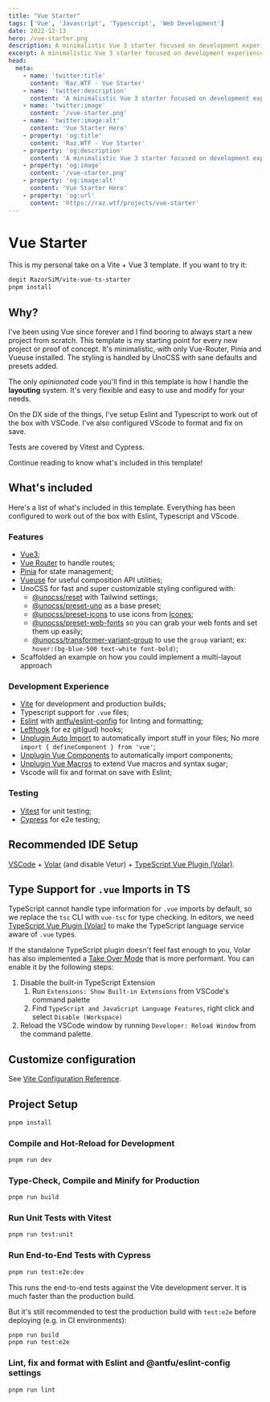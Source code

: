 ```yaml
---
title: "Vue Starter"
tags: ['Vue', 'Javascript', 'Typescript', 'Web Development']
date: 2022-12-13
hero: /vue-starter.png
description: A minimalistic Vue 3 starter focused on development experience.
excerpt: A minimalistic Vue 3 starter focused on development experience.
head:
  meta:
    - name: 'twitter:title'
      content: 'Raz.WTF - Vue Starter'
    - name: 'twitter:description'
      content: 'A minimalistic Vue 3 starter focused on development experience.'
    - name: 'twitter:image'
      content: '/vue-starter.png'
    - name: 'twitter:image:alt'
      content: 'Vue Starter Hero'
    - property: 'og:title'
      content: 'Raz.WTF - Vue Starter'
    - property: 'og:description'
      content: 'A minimalistic Vue 3 starter focused on development experience.'
    - property: 'og:image'
      content: '/vue-starter.png'
    - property: 'og:image:alt'
      content: 'Vue Starter Hero'
    - property: 'og:url'
      content: 'https://raz.wtf/projects/vue-starter'
---
```

# Vue Starter
This is my personal take on a Vite + Vue 3 template. If you want to try it:

```bash
degit RazorSiM/vite-vue-ts-starter
pnpm install
```

## Why?
I've been using Vue since forever and I find booring to always start a new project from scratch. This template is my starting point for every new project or proof of concept. It's minimalistic, with only Vue-Router, Pinia and Vueuse installed.
The styling is handled by UnoCSS with sane defaults and presets added.

The only *opinionated* code you'll find in this template is how I handle the **layouting** system. It's very flexible and easy to use and modify for your needs.

On the DX side of the things, I've setup Eslint and Typescript to work out of the box with VSCode. I've also configured VScode to format and fix on save.

Tests are covered by Vitest and Cypress.

Continue reading to know what's included in this template!

## What's included
Here's a list of what's included in this template. Everything has been configured to work out of the box with Eslint, Typescript and VScode.

### Features
- [Vue3](https://vuejs.org);
- [Vue Router](https://router.vuejs.org/) to handle routes;
- [Pinia](https://pinia.vuejs.org/) for state management;
- [Vueuse](https://vueuse.org/) for useful composition API utilities;
- UnoCSS for fast and super customizable styling configured with:
    - [@unocss/reset](https://github.com/unocss/unocss#style-resetting) with Tailwind settings;
    - [@unocss/preset-uno](https://github.com/unocss/unocss/tree/main/packages/preset-uno) as a base preset;
    - [@unocss/preset-icons](https://github.com/unocss/unocss/tree/main/packages/preset-icons) to use icons from [Icones](https://icones.js.org/);
    - [@unocss/preset-web-fonts](https://github.com/unocss/unocss/tree/main/packages/preset-typography) so you can grab your web fonts and set them up easily;
    - [@unocss/transformer-variant-group](https://github.com/unocss/unocss/tree/main/packages/transformer-variant-group) to use the `group` variant; ex: `hover:(bg-blue-500 text-white font-bold)`;
- Scaffolded an example on how you could implement a multi-layout approach

### Development Experience
- [Vite](https://vitejs.dev/) for development and production builds;
- Typescript support for `.vue` files;
- [Eslint](https://eslint.org/) with [antfu/eslint-config](https://github.com/antfu/eslint-config) for linting and formatting;
- [Lefthook](https://github.com/evilmartians/lefthook) for ez git(gud) hooks;
- [Unplugin Auto Import](https://github.com/antfu/unplugin-auto-import) to automatically import stuff in your files; No more `import { defineComponent } from 'vue'`;
- [Unplugin Vue Components](https://github.com/antfu/unplugin-vue-components) to automatically import components;
- [Unplugin Vue Macros](https://github.com/sxzz/unplugin-vue-macros) to extend Vue macros and syntax sugar;
- Vscode will fix and format on save with Eslint;

### Testing
- [Vitest](https://vitest.dev/) for unit testing;
- [Cypress](https://www.cypress.io/) for e2e testing;

## Recommended IDE Setup

[VSCode](https://code.visualstudio.com/) + [Volar](https://marketplace.visualstudio.com/items?itemName=Vue.volar) (and disable Vetur) + [TypeScript Vue Plugin (Volar)](https://marketplace.visualstudio.com/items?itemName=Vue.vscode-typescript-vue-plugin).

## Type Support for `.vue` Imports in TS

TypeScript cannot handle type information for `.vue` imports by default, so we replace the `tsc` CLI with `vue-tsc` for type checking. In editors, we need [TypeScript Vue Plugin (Volar)](https://marketplace.visualstudio.com/items?itemName=Vue.vscode-typescript-vue-plugin) to make the TypeScript language service aware of `.vue` types.

If the standalone TypeScript plugin doesn't feel fast enough to you, Volar has also implemented a [Take Over Mode](https://github.com/johnsoncodehk/volar/discussions/471#discussioncomment-1361669) that is more performant. You can enable it by the following steps:

1. Disable the built-in TypeScript Extension
    1) Run `Extensions: Show Built-in Extensions` from VSCode's command palette
    2) Find `TypeScript and JavaScript Language Features`, right click and select `Disable (Workspace)`
2. Reload the VSCode window by running `Developer: Reload Window` from the command palette.

## Customize configuration

See [Vite Configuration Reference](https://vitejs.dev/config/).

## Project Setup

```bash
pnpm install
```

### Compile and Hot-Reload for Development

```bash
pnpm run dev
```

### Type-Check, Compile and Minify for Production

```bash
pnpm run build
```

### Run Unit Tests with Vitest

```bash
pnpm run test:unit
```

### Run End-to-End Tests with Cypress

```bash
pnpm run test:e2e:dev
```

This runs the end-to-end tests against the Vite development server.
It is much faster than the production build.

But it's still recommended to test the production build with `test:e2e` before deploying (e.g. in CI environments):

```bash
pnpm run build
pnpm run test:e2e
```

### Lint, fix and format with Eslint and @antfu/eslint-config settings

```bash
pnpm run lint
```
